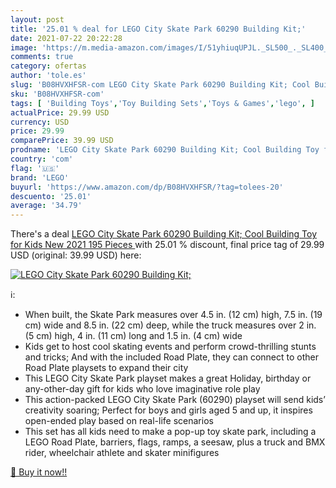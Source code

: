 ```yaml
---
layout: post
title: '25.01 % deal for LEGO City Skate Park 60290 Building Kit;'
date: 2021-07-22 20:22:28
image: 'https://m.media-amazon.com/images/I/51yhiuqUPJL._SL500_._SL400_.jpg'
comments: true
category: ofertas
author: 'tole.es'
slug: 'B08HVXHFSR-com LEGO City Skate Park 60290 Building Kit; Cool Building...'
sku: 'B08HVXHFSR-com'
tags: [ 'Building Toys','Toy Building Sets','Toys & Games','lego', ]
actualPrice: 29.99 USD
currency: USD
price: 29.99
comparePrice: 39.99 USD
prodname: 'LEGO City Skate Park 60290 Building Kit; Cool Building Toy for Kids  New 2021  195 Pieces '
country: 'com'
flag: '🇺🇸'
brand: 'LEGO'
buyurl: 'https://www.amazon.com/dp/B08HVXHFSR/?tag=tolees-20'
descuento: '25.01'
average: '34.79'
---
```


There's a deal [LEGO City Skate Park 60290 Building Kit; Cool Building Toy for Kids  New 2021  195 Pieces ](https://www.amazon.com/dp/B08HVXHFSR/?tag=tolees-20)  with  25.01 % discount, final price tag of  29.99 USD (original: 39.99 USD) here:

[![LEGO City Skate Park 60290 Building Kit;](https://m.media-amazon.com/images/I/51yhiuqUPJL._SL500_._SL400_.jpg)](https://www.amazon.com/dp/B08HVXHFSR/?tag=tolees-20)

ℹ️:

- When built, the Skate Park measures over 4.5 in. (12 cm) high, 7.5 in. (19 cm) wide and 8.5 in. (22 cm) deep, while the truck measures over 2 in. (5 cm) high, 4 in. (11 cm) long and 1.5 in. (4 cm) wide
- Kids get to host cool skating events and perform crowd-thrilling stunts and tricks; And with the included Road Plate, they can connect to other Road Plate playsets to expand their city
- This LEGO City Skate Park playset makes a great Holiday, birthday or any-other-day gift for kids who love imaginative role play
- This action-packed LEGO City Skate Park (60290) playset will send kids’ creativity soaring; Perfect for boys and girls aged 5 and up, it inspires open-ended play based on real-life scenarios
- This set has all kids need to make a pop-up toy skate park, including a LEGO Road Plate, barriers, flags, ramps, a seesaw, plus a truck and BMX rider, wheelchair athlete and skater minifigures

[🛒 Buy it now!!](https://www.amazon.com/dp/B08HVXHFSR/?tag=tolees-20)
